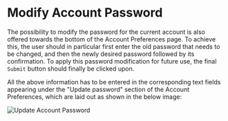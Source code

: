 # Modify Account Password

The possibility to modify the password for the current account is also offered towards the bottom of the Account Preferences page. To achieve this, the user should in particular first enter the old password that needs to be changed, and then the newly desired password followed by its confirmation. To apply this password modification for future use, the final `Submit` button should finally be clicked upon.

All the above information has to be entered in the corresponding text fields appearing under the "Update password" section of the Account Preferences, which are laid out as shown in the below image:

![Update Account Password](/images/modify-password.png "Update Account Password")
